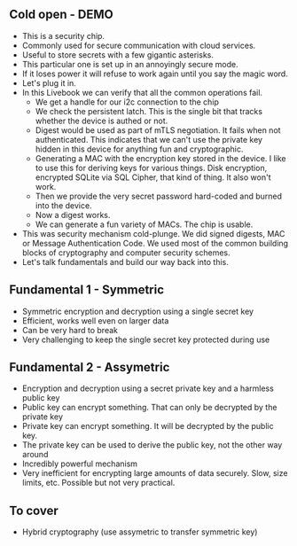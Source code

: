 
## Cold open - DEMO

- This is a security chip.
- Commonly used for secure communication with cloud services.
- Useful to store secrets with a few gigantic asterisks.
- This particular one is set up in an annoyingly secure mode.
- If it loses power it will refuse to work again until you say the magic word.
- Let's plug it in.
- In this Livebook we can verify that all the common operations fail.
	- We get a handle for our i2c connection to the chip
	- We check the persistent latch. This is the single bit that tracks whether the device is authed or not.
	- Digest would be used as part of mTLS negotiation. It fails when not authenticated. This indicates that we can't use the private key hidden in this device for anything fun and cryptographic.
	- Generating a MAC with the encryption key stored in the device. I like to use this for deriving keys for various things. Disk encryption, encrypted SQLite via SQL Cipher, that kind of thing. It also won't work.
	- Then we provide the very secret password hard-coded and burned into the device.
	- Now a digest works.
	- We can generate a fun variety of MACs. The chip is usable.
- This was security mechanism cold-plunge. We did signed digests, MAC or Message Authentication Code. We used most of the common building blocks of cryptography and computer security schemes.
- Let's talk fundamentals and build our way back into this.

## Fundamental 1 - Symmetric

- Symmetric encryption and decryption using a single secret key
- Efficient, works well even on larger data
- Can be very hard to break
- Very challenging to keep the single secret key protected during use

## Fundamental 2 - Assymetric

- Encryption and decryption using a secret private key and a harmless public key
- Public key can encrypt something. That can only be decrypted by the private key
- Private key can encrypt something. It will be decrypted by the public key.
- The private key can be used to derive the public key, not the other way around
- Incredibly powerful mechanism
- Very inefficient for encrypting large amounts of data securely. Slow, size limits, etc. Possible but not very practical.

## To cover

- Hybrid cryptography (use assymetric to transfer symmetric key)